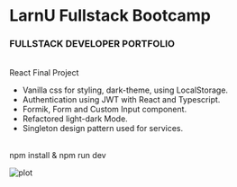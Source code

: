 # LarnU Fullstack Bootcamp

### FULLSTACK DEVELOPER PORTFOLIO

<br>
React Final Project

- Vanilla css for styling, dark-theme, using LocalStorage.
- Authentication using JWT with React and Typescript.
- Formik, Form and Custom Input component.
- Refactored light-dark Mode.
- Singleton design pattern used for services.

<br>
npm install & npm run dev

![plot](./src/assets/chrome-capture-2022-7-9.gif)
